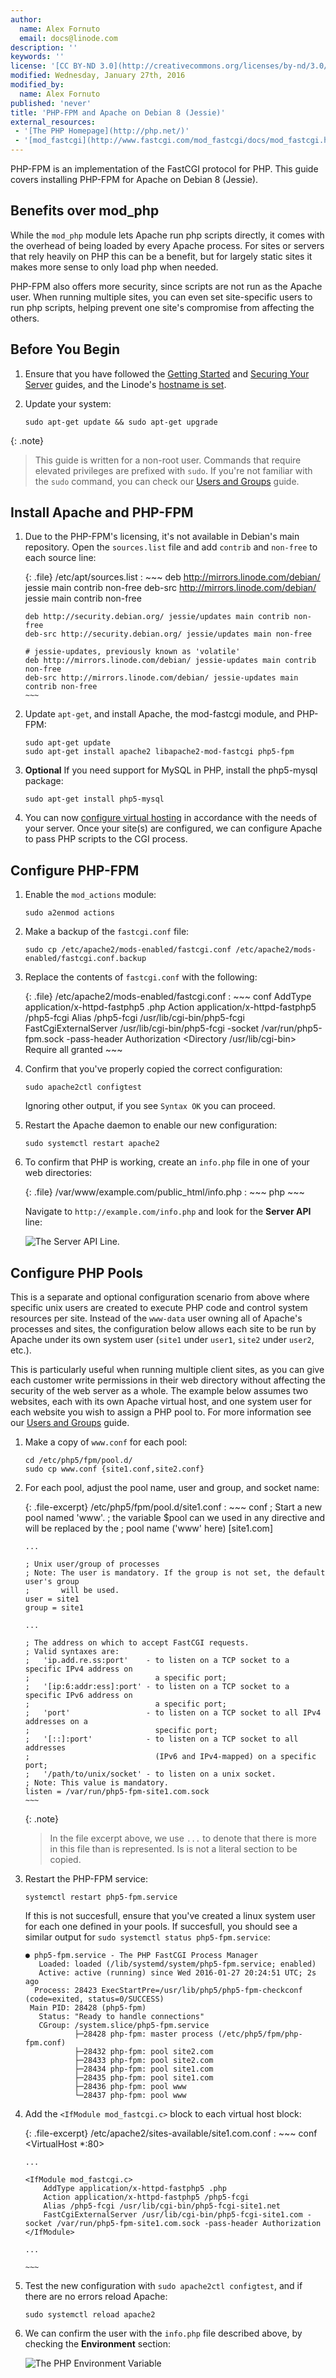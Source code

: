 ```yaml
---
author:
  name: Alex Fornuto
  email: docs@linode.com
description: ''
keywords: ''
license: '[CC BY-ND 3.0](http://creativecommons.org/licenses/by-nd/3.0/us/)'
modified: Wednesday, January 27th, 2016
modified_by:
  name: Alex Fornuto
published: 'never'
title: 'PHP-FPM and Apache on Debian 8 (Jessie)'
external_resources:
 - '[The PHP Homepage](http://php.net/)'
 - '[mod_fastcgi](http://www.fastcgi.com/mod_fastcgi/docs/mod_fastcgi.html)'
---
```


PHP-FPM is an implementation of the FastCGI protocol for PHP. This guide covers installing PHP-FPM for Apache on Debian 8 (Jessie).

## Benefits over mod_php

While the `mod_php` module lets Apache run php scripts directly, it comes with the overhead of being loaded by every Apache process. For sites or servers that rely heavily on PHP this can be a benefit, but for largely static sites it makes more sense to only load php when needed. 

PHP-FPM also offers more security, since scripts are not run as the Apache user. When running multiple sites, you can even set site-specific users to run php scripts, helping prevent one site's compromise from affecting the others.



## Before You Begin

1.  Ensure that you have followed the [Getting Started](/docs/getting-started) and [Securing Your Server](/docs/security/securing-your-server) guides, and the Linode's [hostname is set](/docs/getting-started#setting-the-hostname).

2.  Update your system:

        sudo apt-get update && sudo apt-get upgrade

{: .note}
>
>This guide is written for a non-root user. Commands that require elevated privileges are prefixed with `sudo`. If you're not familiar with the `sudo` command, you can check our [Users and Groups](/docs/tools-reference/linux-users-and-groups) guide.

## Install Apache and PHP-FPM

1.  Due to the PHP-FPM's licensing, it's not available in Debian's main repository. Open the `sources.list` file and add `contrib` and `non-free` to each source line:

    {: .file}
    /etc/apt/sources.list
    :   ~~~
        deb http://mirrors.linode.com/debian/ jessie main contrib non-free
        deb-src http://mirrors.linode.com/debian/ jessie main contrib non-free

        deb http://security.debian.org/ jessie/updates main contrib non-free
        deb-src http://security.debian.org/ jessie/updates main non-free

        # jessie-updates, previously known as 'volatile'
        deb http://mirrors.linode.com/debian/ jessie-updates main contrib non-free
        deb-src http://mirrors.linode.com/debian/ jessie-updates main contrib non-free
        ~~~

2.  Update `apt-get`, and install Apache, the mod-fastcgi module, and PHP-FPM:

        sudo apt-get update
        sudo apt-get install apache2 libapache2-mod-fastcgi php5-fpm

3.  **Optional** If you need support for MySQL in PHP, install the php5-mysql package:

        sudo apt-get install php5-mysql

4.  You can now [configure virtual hosting](/docs/websites/apache/apache-web-server-debian-8/#configure-apache-for-virtual-hosting) in accordance with the needs of your server. Once your site(s) are configured, we can configure Apache to pass PHP scripts to the CGI process.

## Configure PHP-FPM

1.  Enable the `mod_actions` module:

        sudo a2enmod actions

2.  Make a backup of the `fastcgi.conf` file:

        sudo cp /etc/apache2/mods-enabled/fastcgi.conf /etc/apache2/mods-enabled/fastcgi.conf.backup

3.  Replace the contents of `fastcgi.conf` with the following:

    {: .file}
    /etc/apache2/mods-enabled/fastcgi.conf
    :   ~~~ conf
        <IfModule mod_fastcgi.c>
            AddType application/x-httpd-fastphp5 .php
            Action application/x-httpd-fastphp5 /php5-fcgi
            Alias /php5-fcgi /usr/lib/cgi-bin/php5-fcgi
            FastCgiExternalServer /usr/lib/cgi-bin/php5-fcgi -socket /var/run/php5-fpm.sock -pass-header Authorization
            <Directory /usr/lib/cgi-bin>
                Require all granted
            </Directory>
        </IfModule>
        ~~~

4.  Confirm that you've properly copied the correct configuration:

        sudo apache2ctl configtest

    Ignoring other output, if you see `Syntax OK` you can proceed.

5.  Restart the Apache daemon to enable our new configuration:

        sudo systemctl restart apache2

6.  To confirm that PHP is working, create an `info.php` file in one of your web directories:

    {: .file}
    /var/www/example.com/public_html/info.php
    :   ~~~ php
        <?php phpinfo(); ?>
        ~~~

    Navigate to `http://example.com/info.php` and look for the **Server API** line:

    ![The Server API Line.](/docs/assets/php-fpm-info.png)

## Configure PHP Pools

This is a separate and optional configuration scenario from above where specific unix users are created to execute PHP code and control system resources per site. Instead of the `www-data` user owning all of Apache's processes and sites, the configuration below allows each site to be run by Apache under its own system user (`site1` under `user1`, `site2` under `user2`, etc.).

This is particularly useful when running multiple client sites, as you can give each customer write permissions in their web directory without affecting the security of the web server as a whole. The example below assumes two websites, each with its own Apache virtual host, and one system user for each website you wish to assign a PHP pool to. For more information see our [Users and Groups](/docs/tools-reference/linux-users-and-groups) guide.

1.  Make a copy of `www.conf` for each pool:

        cd /etc/php5/fpm/pool.d/
        sudo cp www.conf {site1.conf,site2.conf}

2.  For each pool, adjust the pool name, user and group, and socket name:

    {: .file-excerpt}
    /etc/php5/fpm/pool.d/site1.conf
    :   ~~~ conf
        ; Start a new pool named 'www'.
        ; the variable $pool can we used in any directive and will be replaced by the
        ; pool name ('www' here)
        [site1.com]
        
        ...
        
        ; Unix user/group of processes
        ; Note: The user is mandatory. If the group is not set, the default user's group
        ;       will be used.
        user = site1
        group = site1
        
        ...
        
        ; The address on which to accept FastCGI requests.
        ; Valid syntaxes are:
        ;   'ip.add.re.ss:port'    - to listen on a TCP socket to a specific IPv4 address on
        ;                            a specific port;
        ;   '[ip:6:addr:ess]:port' - to listen on a TCP socket to a specific IPv6 address on
        ;                            a specific port;
        ;   'port'                 - to listen on a TCP socket to all IPv4 addresses on a
        ;                            specific port;
        ;   '[::]:port'            - to listen on a TCP socket to all addresses
        ;                            (IPv6 and IPv4-mapped) on a specific port;
        ;   '/path/to/unix/socket' - to listen on a unix socket.
        ; Note: This value is mandatory.
        listen = /var/run/php5-fpm-site1.com.sock
        ~~~

    {: .note}
    > In the file excerpt above, we use `...` to denote that there is more in this file than is represented. Is is not a literal section to be copied.

3.  Restart the PHP-FPM service:

        systemctl restart php5-fpm.service

    If this is not succesfull, ensure that you've created a linux system user for each one defined in your pools. If succesfull, you should see a similar output for `sudo systemctl status php5-fpm.service`:

        ● php5-fpm.service - The PHP FastCGI Process Manager
           Loaded: loaded (/lib/systemd/system/php5-fpm.service; enabled)
           Active: active (running) since Wed 2016-01-27 20:24:51 UTC; 2s ago
          Process: 28423 ExecStartPre=/usr/lib/php5/php5-fpm-checkconf (code=exited, status=0/SUCCESS)
         Main PID: 28428 (php5-fpm)
           Status: "Ready to handle connections"
           CGroup: /system.slice/php5-fpm.service
                   ├─28428 php-fpm: master process (/etc/php5/fpm/php-fpm.conf)
                   ├─28432 php-fpm: pool site2.com
                   ├─28433 php-fpm: pool site2.com
                   ├─28434 php-fpm: pool site1.com
                   ├─28435 php-fpm: pool site1.com
                   ├─28436 php-fpm: pool www
                   └─28437 php-fpm: pool www

4.  Add the `<IfModule mod_fastcgi.c>` block to each virtual host block:

    {: .file-excerpt}
    /etc/apache2/sites-available/site1.com.conf
    :   ~~~ conf
        <VirtualHost *:80>

        ...

        <IfModule mod_fastcgi.c>
            AddType application/x-httpd-fastphp5 .php
            Action application/x-httpd-fastphp5 /php5-fcgi
            Alias /php5-fcgi /usr/lib/cgi-bin/php5-fcgi-site1.net
            FastCgiExternalServer /usr/lib/cgi-bin/php5-fcgi-site1.com -socket /var/run/php5-fpm-site1.com.sock -pass-header Authorization
        </IfModule>

        ...

        ~~~

5.  Test the new configuration with `sudo apache2ctl configtest`, and if there are no errors reload Apache:

        sudo systemctl reload apache2

6.  We can confirm the user with the `info.php` file described above, by checking the **Environment** section:

    ![The PHP Environment Variable](/docs/assets/php-fpm-env.png)